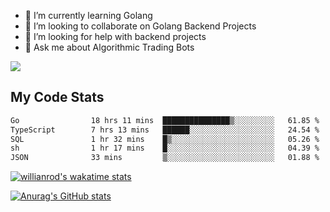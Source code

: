 
- 🌱 I’m currently learning Golang
- 👯 I’m looking to collaborate on Golang Backend Projects
- 🤔 I’m looking for help with backend projects
- 💬 Ask me about Algorithmic Trading Bots

![](https://github-profile-trophy.vercel.app/?username=kevinbarrero)

## My Code Stats

<!--START_SECTION:waka-->

```txt
Go                18 hrs 11 mins  ███████████████▒░░░░░░░░░   61.85 %
TypeScript        7 hrs 13 mins   ██████░░░░░░░░░░░░░░░░░░░   24.54 %
SQL               1 hr 32 mins    █▒░░░░░░░░░░░░░░░░░░░░░░░   05.26 %
sh                1 hr 17 mins    █░░░░░░░░░░░░░░░░░░░░░░░░   04.39 %
JSON              33 mins         ▒░░░░░░░░░░░░░░░░░░░░░░░░   01.88 %
```

<!--END_SECTION:waka-->

[![willianrod's wakatime stats](https://github-readme-stats.vercel.app/api/wakatime?username=holdandup&layout=compact&theme=react&custom_title=Wakatime%20All%20Time%20Stats&langs_count=8)](https://github.com/anuraghazra/github-readme-stats)

[![Anurag's GitHub stats](https://github-readme-stats.vercel.app/api?username=Kevinbarrero)](https://github.com/anuraghazra/github-readme-stats)




